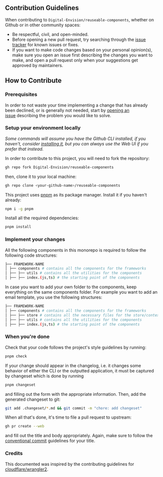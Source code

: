 <h2 id="table">Contribution Guidelines</h2>

When contributing to `Digital-Envision/reuseable-components`, whether on Github or in other community spaces:

- Be respectful, civil, and open-minded.
- Before opening a new pull request, try searching through the [issue tracker](https://github.com/Digital-Envision/reuseable-components/issues) for known issues or fixes.
- If you want to make code changes based on your personal opinion(s), make sure you open an issue first describing the changes you want to make, and open a pull request only when your suggestions get approved by maintainers.

<h2 id="contribute">How to Contribute</h2>

### Prerequisites

In order to not waste your time implementing a change that has already been declined, or is generally not needed, start by [opening an issue](https://github.com/Digital-Envision/reuseable-components/issues/new/choose) describing the problem you would like to solve.

### Setup your environment locally

_Some commands will assume you have the Github CLI installed, if you haven't, consider [installing it](https://github.com/cli/cli#installation), but you can always use the Web UI if you prefer that instead._

In order to contribute to this project, you will need to fork the repository:

```bash
gh repo fork Digital-Envision/reuseable-components
```

then, clone it to your local machine:

```bash
gh repo clone <your-github-name>/reuseable-components
```

This project uses [pnpm](https://pnpm.io/) as its package manager. Install it if you haven't already:

```bash
npm i -g pnpm
```

Install all the required dependencies:

```bash
pnpm install
```

### Implement your changes

All the following components in this monorepo is required to follow the following code structures:

```bash
├── FRAMEWORK-NAME
│ ├── components # contains all the components for the frameworks
│ ├── ├── utils # contains all the utilities for the components
│ ├── ├── index.(js,ts) # the starting point of the components
```

In case you want to add your own folder to the components, keep everything on the same components folder. For example you want to add an email template, you use the following structures:

```bash
├── FRAMEWORK-NAME
│ ├── components # contains all the components for the frameworks
│ ├── ├── store # contains all the necessary files for the store/context
│ ├── ├── utils # contains all the utilities for the components
│ ├── ├── index.(js,ts) # the starting point of the components
```

### When you're done

Check that your code follows the project's style guidelines by running:

```bash
pnpm check
```

If your change should appear in the changelog, i.e. it changes some behavior of either the CLI or the outputted application, it must be captured by changeset which is done by running

```bash
pnpm changeset
```

and filling out the form with the appropriate information. Then, add the generated changeset to git:

```bash
git add .changeset/*.md && git commit -m "chore: add changeset"
```

When all that's done, it's time to file a pull request to upstream:

```bash
gh pr create --web
```

and fill out the title and body appropriately. Again, make sure to follow the [conventional commit](https://www.conventionalcommits.org/en/v1.0.0/) guidelines for your title.

### Credits

This documented was inspired by the contributing guidelines for [cloudflare/wrangler2](https://github.com/cloudflare/wrangler2/blob/main/CONTRIBUTING.md).
